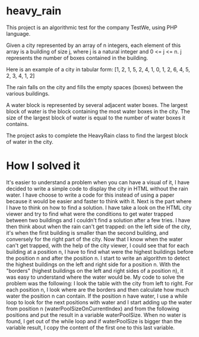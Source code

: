 # heavy_rain

This project is an algorithmic test for the company TestWe, using PHP language.

Given a city represented by an array of n integers, each element of this array is a building of size j, where j is a natural integer and 0 <= j <= n. j represents the number of boxes contained in the building.

Here is an example of a city in tabular form:
[1, 2, 1, 5, 2, 4, 1, 0, 1, 2, 6, 4, 5, 2, 3, 4, 1, 2]

The rain falls on the city and fills the empty spaces (boxes) between the various buildings.

A water block is represented by several adjacent water boxes. The largest block of water is the block containing the most water boxes in the city. The size of the largest block of water is equal to the number of water boxes it contains.

The project asks to complete the HeavyRain class to find the largest block of water in the city.

# How I solved it

It's easier to understand a problem when you can have a visual of it, I have decided to write a simple code to display the city in HTML without the rain water. I have choose to write a code for this instead of using a paper because it would be easier and faster to think with it. Next is the part where I have to think on how to find a solution.
I have take a look on the HTML city viewer and try to find what were the conditions to get water trapped between two buildings and I couldn't find a solution after a few tries.
I have then think about when the rain can't get trapped: on the left side of the city, it's when the first building is smaller than the second building, and conversely for the right part of the city.
Now that I know when the water can't get trapped, with the help of the city viewer, I could see that for each building at a position n, I have to find what were the highest buildings before the position n and after the position n. I start to write an algorithm to detect the highest buildings on the left and right side for a position n.
With the "borders" (highest buildings on the left and right sides of a position n), it was easy to understand where the water would be.
My code to solve the problem was the following:
I look the table with the city from left to right.
For each position n, I look where are the borders and then calculate how much water the position n can contain.
If the position n have water, I use a while loop to look for the next positions with water and I start adding up the water from position n (waterPoolSizeOnCurrentIndex) and from the following positions and put the result in a variable waterPoolSize. When no water is found, I get out of the while loop and if waterPoolSize is bigger than the variable result, I copy the content of the first one to this last variable.
